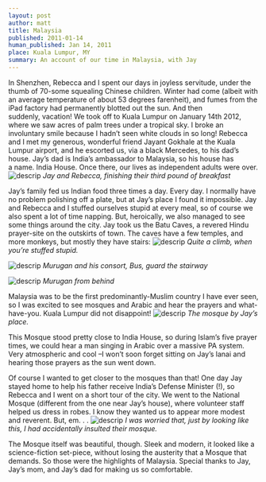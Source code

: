 ```yaml
---
layout: post
author: matt
title: Malaysia
published: 2011-01-14
human_published: Jan 14, 2011
place: Kuala Lumpur, MY
summary: An account of our time in Malaysia, with Jay
---
```


In Shenzhen, Rebecca and I spent our days in joyless servitude, under the thumb of 70-some squealing Chinese children. Winter had come (albeit with an average temperature of about 53 degrees farenheit), and fumes from the iPad factory had permanently blotted out the sun.
And then suddenly, vacation! We took off to Kuala Lumpur on January 14th 2012, where we saw acres of palm trees under a tropical sky.
I broke an involuntary smile because I hadn’t seen white clouds in so long!
Rebecca and I met my generous, wonderful friend Jayant Gokhale at the Kuala Lumpur airport, and he escorted us, via a black Mercedes, to his dad’s house. Jay’s dad is India’s ambassador to Malaysia, so his house has a name. India House.
Once there, our lives as independent adults were over.
![descrip](/images/travel-pics/Malaysia/Malaysia-pic1.jpg)
_Jay and Rebecca, finishing their third pound of breakfast_

Jay’s family fed us Indian food three times a day. Every day. I normally have no problem polishing off a plate, but at Jay’s place I found it impossible. Jay and Rebecca and I stuffed ourselves stupid at every meal, so of course we also spent a lot of time napping.
But, heroically, we also managed to see some things around the city. Jay took us the Batu Caves, a revered Hindu prayer-site on the outskirts of town. The caves have a few temples, and more monkeys, but mostly they have stairs:
![descrip](/images/travel-pics/Malaysia/Malaysia-pic2.jpg)
_Quite a climb, when you’re stuffed stupid._

![descrip](/images/travel-pics/Malaysia/Malaysia-pic3.jpg)
_Murugan and his consort, Bus, guard the stairway_

![descrip](/images/travel-pics/Malaysia/Malaysia-pic4.jpg)
_Murugan from behind_

Malaysia was to be the first predominantly-Muslim country I have ever seen, so I was excited to see mosques and Arabic and hear the prayers and what-have-you. Kuala Lumpur did not disappoint!
![descrip](/images/travel-pics/Malaysia/Malaysia-pic5.jpg)
_The mosque by Jay’s place._

This Mosque stood pretty close to India House, so during Islam’s five prayer times, we could hear a man singing in Arabic over a massive PA system. Very atmospheric and cool –I won’t soon forget sitting on Jay’s lanai and hearing those prayers as the sun went down.

Of course I wanted to get closer to the mosques than that! One day Jay stayed home to help his father receive India’s Defense Minister (!), so Rebecca and I went on a short tour of the city.
We went to the National Mosque (different from the one near Jay’s house), where volunteer staff helped us dress in robes. I know they wanted us to appear more modest and reverent. But, em. . .
![descrip](/images/travel-pics/Malaysia/Malaysia-pic6.jpg)
_I was worried that, just by looking like this, I had accidentally insulted their mosque._

The Mosque itself was beautiful, though. Sleek and modern, it looked like a science-fiction set-piece, without losing the austerity that a Mosque that demands.
So those were the highlights of Malaysia. Special thanks to Jay, Jay’s mom, and Jay’s dad for making us so comfortable.
